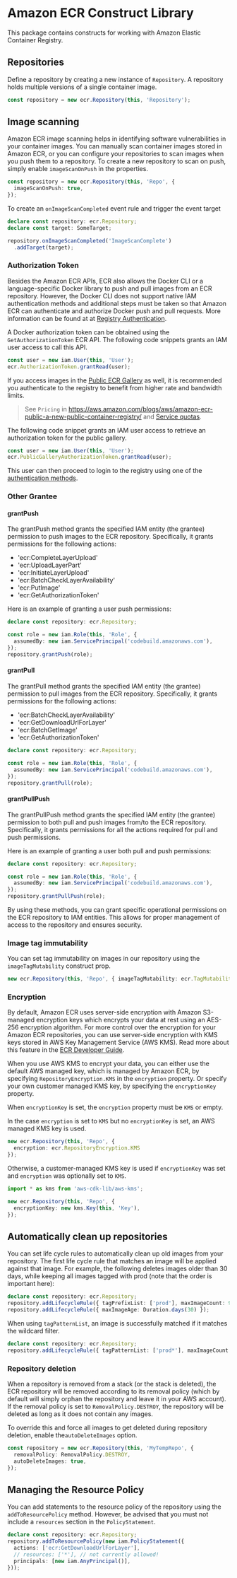 # Amazon ECR Construct Library

This package contains constructs for working with Amazon Elastic Container Registry.

## Repositories

Define a repository by creating a new instance of `Repository`. A repository
holds multiple versions of a single container image.

```ts
const repository = new ecr.Repository(this, 'Repository');
```

## Image scanning

Amazon ECR image scanning helps in identifying software vulnerabilities in your container images.
You can manually scan container images stored in Amazon ECR, or you can configure your repositories
to scan images when you push them to a repository. To create a new repository to scan on push, simply
enable `imageScanOnPush` in the properties.

```ts
const repository = new ecr.Repository(this, 'Repo', {
  imageScanOnPush: true,
});
```

To create an `onImageScanCompleted` event rule and trigger the event target

```ts
declare const repository: ecr.Repository;
declare const target: SomeTarget;

repository.onImageScanCompleted('ImageScanComplete')
  .addTarget(target);
```

### Authorization Token

Besides the Amazon ECR APIs, ECR also allows the Docker CLI or a language-specific Docker library to push and pull
images from an ECR repository. However, the Docker CLI does not support native IAM authentication methods and
additional steps must be taken so that Amazon ECR can authenticate and authorize Docker push and pull requests.
More information can be found at at [Registry Authentication](https://docs.aws.amazon.com/AmazonECR/latest/userguide/Registries.html#registry_auth).

A Docker authorization token can be obtained using the `GetAuthorizationToken` ECR API. The following code snippets
grants an IAM user access to call this API.

```ts
const user = new iam.User(this, 'User');
ecr.AuthorizationToken.grantRead(user);
```

If you access images in the [Public ECR Gallery](https://gallery.ecr.aws/) as well, it is recommended you authenticate to the registry to benefit from
higher rate and bandwidth limits.

> See `Pricing` in https://aws.amazon.com/blogs/aws/amazon-ecr-public-a-new-public-container-registry/ and [Service quotas](https://docs.aws.amazon.com/AmazonECR/latest/public/public-service-quotas.html).

The following code snippet grants an IAM user access to retrieve an authorization token for the public gallery.

```ts
const user = new iam.User(this, 'User');
ecr.PublicGalleryAuthorizationToken.grantRead(user);
```

This user can then proceed to login to the registry using one of the [authentication methods](https://docs.aws.amazon.com/AmazonECR/latest/public/public-registries.html#public-registry-auth).

### Other Grantee

#### grantPush
The grantPush method grants the specified IAM entity (the grantee) permission to push images to the ECR repository. Specifically, it grants permissions for the following actions:

- 'ecr:CompleteLayerUpload'
- 'ecr:UploadLayerPart'
- 'ecr:InitiateLayerUpload'
- 'ecr:BatchCheckLayerAvailability'
- 'ecr:PutImage'
- 'ecr:GetAuthorizationToken'

Here is an example of granting a user push permissions:

```ts
declare const repository: ecr.Repository;

const role = new iam.Role(this, 'Role', {
  assumedBy: new iam.ServicePrincipal('codebuild.amazonaws.com'),
});
repository.grantPush(role);
```

#### grantPull
The grantPull method grants the specified IAM entity (the grantee) permission to pull images from the ECR repository. Specifically, it grants permissions for the following actions:

- 'ecr:BatchCheckLayerAvailability'
- 'ecr:GetDownloadUrlForLayer'
- 'ecr:BatchGetImage'
- 'ecr:GetAuthorizationToken'

```ts
declare const repository: ecr.Repository;

const role = new iam.Role(this, 'Role', {
  assumedBy: new iam.ServicePrincipal('codebuild.amazonaws.com'),
});
repository.grantPull(role);
```

#### grantPullPush
The grantPullPush method grants the specified IAM entity (the grantee) permission to both pull and push images from/to the ECR repository. Specifically, it grants permissions for all the actions required for pull and push permissions.

Here is an example of granting a user both pull and push permissions:

```ts
declare const repository: ecr.Repository;

const role = new iam.Role(this, 'Role', {
  assumedBy: new iam.ServicePrincipal('codebuild.amazonaws.com'),
});
repository.grantPullPush(role);
```

By using these methods, you can grant specific operational permissions on the ECR repository to IAM entities. This allows for proper management of access to the repository and ensures security.

### Image tag immutability

You can set tag immutability on images in our repository using the `imageTagMutability` construct prop.

```ts
new ecr.Repository(this, 'Repo', { imageTagMutability: ecr.TagMutability.IMMUTABLE });
```

### Encryption

By default, Amazon ECR uses server-side encryption with Amazon S3-managed encryption keys which encrypts your data at rest using an AES-256 encryption algorithm. For more control over the encryption for your Amazon ECR repositories, you can use server-side encryption with KMS keys stored in AWS Key Management Service (AWS KMS). Read more about this feature in the [ECR Developer Guide](https://docs.aws.amazon.com/AmazonECR/latest/userguide/encryption-at-rest.html).

When you use AWS KMS to encrypt your data, you can either use the default AWS managed key, which is managed by Amazon ECR, by specifying `RepositoryEncryption.KMS` in the `encryption` property. Or specify your own customer managed KMS key, by specifying the `encryptionKey` property.

When `encryptionKey` is set, the `encryption` property must be `KMS` or empty.

In the case `encryption` is set to `KMS` but no `encryptionKey` is set, an AWS managed KMS key is used.

```ts
new ecr.Repository(this, 'Repo', {
  encryption: ecr.RepositoryEncryption.KMS
});
```

Otherwise, a customer-managed KMS key is used if `encryptionKey` was set and `encryption` was optionally set to `KMS`.

```ts
import * as kms from 'aws-cdk-lib/aws-kms';

new ecr.Repository(this, 'Repo', {
  encryptionKey: new kms.Key(this, 'Key'),
});
```

## Automatically clean up repositories

You can set life cycle rules to automatically clean up old images from your
repository. The first life cycle rule that matches an image will be applied
against that image. For example, the following deletes images older than
30 days, while keeping all images tagged with prod (note that the order
is important here):

```ts
declare const repository: ecr.Repository;
repository.addLifecycleRule({ tagPrefixList: ['prod'], maxImageCount: 9999 });
repository.addLifecycleRule({ maxImageAge: Duration.days(30) });
```

When using `tagPatternList`, an image is successfully matched if it matches
the wildcard filter.

```ts
declare const repository: ecr.Repository;
repository.addLifecycleRule({ tagPatternList: ['prod*'], maxImageCount: 9999 });
```

### Repository deletion

When a repository is removed from a stack (or the stack is deleted), the ECR
repository will be removed according to its removal policy (which by default will
simply orphan the repository and leave it in your AWS account). If the removal
policy is set to `RemovalPolicy.DESTROY`, the repository will be deleted as long
as it does not contain any images.

To override this and force all images to get deleted during repository deletion,
enable the`autoDeleteImages` option.

```ts
const repository = new ecr.Repository(this, 'MyTempRepo', {
  removalPolicy: RemovalPolicy.DESTROY,
  autoDeleteImages: true,
});
```

## Managing the Resource Policy

You can add statements to the resource policy of the repository using the
`addToResourcePolicy` method. However, be advised that you must not include
a `resources` section in the `PolicyStatement`.

```ts
declare const repository: ecr.Repository;
repository.addToResourcePolicy(new iam.PolicyStatement({
  actions: ['ecr:GetDownloadUrlForLayer'],
  // resources: ['*'], // not currently allowed!
  principals: [new iam.AnyPrincipal()],
}));
```
